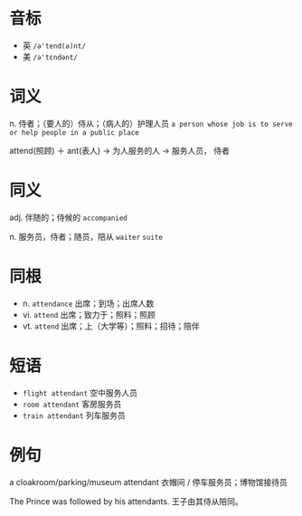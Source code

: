 # 音标

- 英 `/ə'tend(ə)nt/`
- 美 `/ə'tɛndənt/`

# 词义

n. 侍者；（要人的）侍从；（病人的）护理人员
`a person whose job is to serve or help people in a public place`



attend(照顾) ＋ ant(表人) → 为人服务的人 → 服务人员， 侍者

# 同义

adj. 伴随的；侍候的
`accompanied`

n. 服务员，侍者；随员，陪从
`waiter` `suite`

# 同根

- n. `attendance` 出席；到场；出席人数
- vi. `attend` 出席；致力于；照料；照顾
- vt. `attend` 出席；上（大学等）；照料；招待；陪伴

# 短语

- `flight attendant` 空中服务人员
- `room attendant` 客房服务员
- `train attendant` 列车服务员

# 例句

a cloakroom/parking/museum attendant
衣帽间 / 停车服务员；博物馆接待员

The Prince was followed by his attendants.
王子由其侍从陪同。


